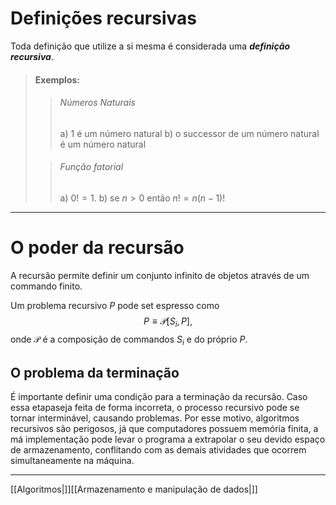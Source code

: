 # Definições recursivas
Toda definição que utilize a si mesma é considerada uma ***definição recursiva***.
> #### Exemplos:
> > ###### Números Naturais
> > a) 1 é um número natural
> > b) o successor de um número natural é um número natural
> 
> > ###### Função fatorial
> > a) $0! = 1$.
> > b) se $n > 0$ então $n! = n (n - 1)!$

---
# O poder da recursão
A recursão permite definir um conjunto infinito de objetos através de um commando finito.

Um problema recursivo $P$ pode set espresso como $$P \equiv \mathcal{P}[S_i,P],$$ onde $\mathcal{P}$ é a composição de commandos $S_i$ e do próprio $P$.

## O problema da terminação
É importante definir uma condição para a terminação da recursão. Caso essa etapaseja feita de forma incorreta, o processo recursivo pode se tornar interminável, causando problemas. Por esse motivo, algoritmos recursivos são perigosos, já que computadores possuem memória finita, a má implementação pode levar o programa a extrapolar o seu devido espaço de armazenamento, conflitando com as demais atividades que ocorrem simultaneamente na máquina.

---
[[Algoritmos|]][[Armazenamento e manipulação de dados|]]